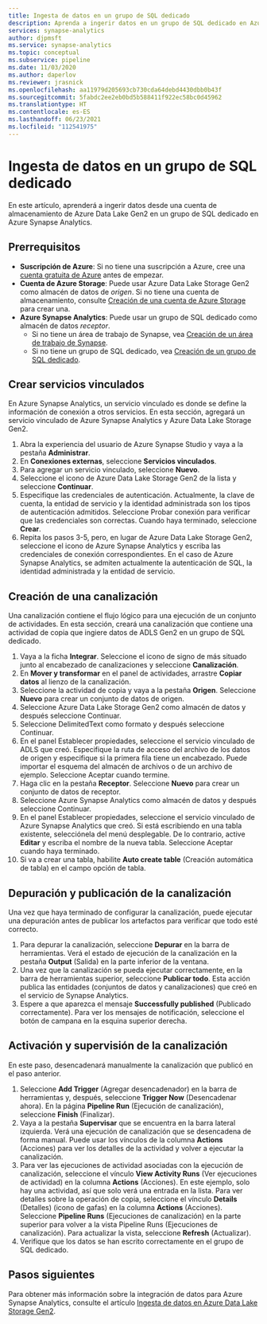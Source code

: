 ```yaml
---
title: Ingesta de datos en un grupo de SQL dedicado
description: Aprenda a ingerir datos en un grupo de SQL dedicado en Azure Synapse Analytics
services: synapse-analytics
author: djpmsft
ms.service: synapse-analytics
ms.topic: conceptual
ms.subservice: pipeline
ms.date: 11/03/2020
ms.author: daperlov
ms.reviewer: jrasnick
ms.openlocfilehash: aa11979d205693cb730cda64debd4430dbb0b43f
ms.sourcegitcommit: 5fabdc2ee2eb0bd5b588411f922ec58bc0d45962
ms.translationtype: HT
ms.contentlocale: es-ES
ms.lasthandoff: 06/23/2021
ms.locfileid: "112541975"
---
```

# <a name="ingest-data-into-a-dedicated-sql-pool"></a>Ingesta de datos en un grupo de SQL dedicado

En este artículo, aprenderá a ingerir datos desde una cuenta de almacenamiento de Azure Data Lake Gen2 en un grupo de SQL dedicado en Azure Synapse Analytics.

## <a name="prerequisites"></a>Prerrequisitos

- **Suscripción de Azure**: Si no tiene una suscripción a Azure, cree una [cuenta gratuita de Azure](https://azure.microsoft.com/free/) antes de empezar.
- **Cuenta de Azure Storage**: Puede usar Azure Data Lake Storage Gen2 como almacén de datos de *origen*. Si no tiene una cuenta de almacenamiento, consulte [Creación de una cuenta de Azure Storage](../../storage/common/storage-account-create.md) para crear una.
- **Azure Synapse Analytics**: Puede usar un grupo de SQL dedicado como almacén de datos *receptor*. 
    - Si no tiene un área de trabajo de Synapse, vea [Creación de un área de trabajo de Synapse](../get-started-create-workspace.md).
    - Si no tiene un grupo de SQL dedicado, vea [Creación de un grupo de SQL dedicado](../get-started-analyze-sql-pool.md#create-a-dedicated-sql-pool).

## <a name="create-linked-services"></a>Crear servicios vinculados

En Azure Synapse Analytics, un servicio vinculado es donde se define la información de conexión a otros servicios. En esta sección, agregará un servicio vinculado de Azure Synapse Analytics y Azure Data Lake Storage Gen2.

1. Abra la experiencia del usuario de Azure Synapse Studio y vaya a la pestaña **Administrar**.
1. En **Conexiones externas**, seleccione **Servicios vinculados**.
1. Para agregar un servicio vinculado, seleccione **Nuevo**.
1. Seleccione el icono de Azure Data Lake Storage Gen2 de la lista y seleccione **Continuar**.
1. Especifique las credenciales de autenticación. Actualmente, la clave de cuenta, la entidad de servicio y la identidad administrada son los tipos de autenticación admitidos. Seleccione Probar conexión para verificar que las credenciales son correctas. Cuando haya terminado, seleccione **Crear**.
1. Repita los pasos 3-5, pero, en lugar de Azure Data Lake Storage Gen2, seleccione el icono de Azure Synapse Analytics y escriba las credenciales de conexión correspondientes. En el caso de Azure Synapse Analytics, se admiten actualmente la autenticación de SQL, la identidad administrada y la entidad de servicio.

## <a name="create-pipeline"></a>Creación de una canalización

Una canalización contiene el flujo lógico para una ejecución de un conjunto de actividades. En esta sección, creará una canalización que contiene una actividad de copia que ingiere datos de ADLS Gen2 en un grupo de SQL dedicado.

1. Vaya a la ficha **Integrar**. Seleccione el icono de signo de más situado junto al encabezado de canalizaciones y seleccione **Canalización**.
1. En **Mover y transformar** en el panel de actividades, arrastre **Copiar datos** al lienzo de la canalización.
1. Seleccione la actividad de copia y vaya a la pestaña **Origen**. Seleccione **Nuevo** para crear un conjunto de datos de origen.
1. Seleccione Azure Data Lake Storage Gen2 como almacén de datos y después seleccione Continuar.
1. Seleccione DelimitedText como formato y después seleccione Continuar.
1. En el panel Establecer propiedades, seleccione el servicio vinculado de ADLS que creó. Especifique la ruta de acceso del archivo de los datos de origen y especifique si la primera fila tiene un encabezado. Puede importar el esquema del almacén de archivos o de un archivo de ejemplo. Seleccione Aceptar cuando termine.
1. Haga clic en la pestaña **Receptor**. Seleccione **Nuevo** para crear un conjunto de datos de receptor.
1. Seleccione Azure Synapse Analytics como almacén de datos y después seleccione Continuar.
1. En el panel Establecer propiedades, seleccione el servicio vinculado de Azure Synapse Analytics que creó. Si está escribiendo en una tabla existente, selecciónela del menú desplegable. De lo contrario, active **Editar** y escriba el nombre de la nueva tabla. Seleccione Aceptar cuando haya terminado.
1. Si va a crear una tabla, habilite **Auto create table** (Creación automática de tabla) en el campo opción de tabla.

## <a name="debug-and-publish-pipeline"></a>Depuración y publicación de la canalización

Una vez que haya terminado de configurar la canalización, puede ejecutar una depuración antes de publicar los artefactos para verificar que todo esté correcto.

1. Para depurar la canalización, seleccione **Depurar** en la barra de herramientas. Verá el estado de ejecución de la canalización en la pestaña **Output** (Salida) en la parte inferior de la ventana. 
1. Una vez que la canalización se pueda ejecutar correctamente, en la barra de herramientas superior, seleccione **Publicar todo**. Esta acción publica las entidades (conjuntos de datos y canalizaciones) que creó en el servicio de Synapse Analytics.
1. Espere a que aparezca el mensaje **Successfully published** (Publicado correctamente). Para ver los mensajes de notificación, seleccione el botón de campana en la esquina superior derecha. 


## <a name="trigger-and-monitor-the-pipeline"></a>Activación y supervisión de la canalización

En este paso, desencadenará manualmente la canalización que publicó en el paso anterior. 

1. Seleccione **Add Trigger** (Agregar desencadenador) en la barra de herramientas y, después, seleccione **Trigger Now** (Desencadenar ahora). En la página **Pipeline Run** (Ejecución de canalización), seleccione **Finish** (Finalizar).  
1. Vaya a la pestaña **Supervisar** que se encuentra en la barra lateral izquierda. Verá una ejecución de canalización que se desencadena de forma manual. Puede usar los vínculos de la columna **Actions** (Acciones) para ver los detalles de la actividad y volver a ejecutar la canalización.
1. Para ver las ejecuciones de actividad asociadas con la ejecución de canalización, seleccione el vínculo **View Activity Runs** (Ver ejecuciones de actividad) en la columna **Actions** (Acciones). En este ejemplo, solo hay una actividad, así que solo verá una entrada en la lista. Para ver detalles sobre la operación de copia, seleccione el vínculo **Details** (Detalles) (icono de gafas) en la columna **Actions** (Acciones). Seleccione **Pipeline Runs** (Ejecuciones de canalización) en la parte superior para volver a la vista Pipeline Runs (Ejecuciones de canalización). Para actualizar la vista, seleccione **Refresh** (Actualizar).
1. Verifique que los datos se han escrito correctamente en el grupo de SQL dedicado.


## <a name="next-steps"></a>Pasos siguientes

Para obtener más información sobre la integración de datos para Azure Synapse Analytics, consulte el artículo [Ingesta de datos en Azure Data Lake Storage Gen2](data-integration-data-lake.md).